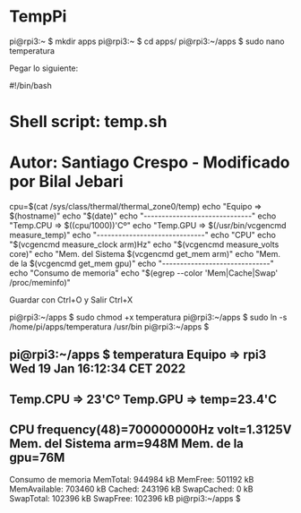 # TempPi
pi@rpi3:~ $ mkdir apps
pi@rpi3:~ $ cd apps/
pi@rpi3:~/apps $ sudo nano temperatura

Pegar lo siguiente:

#!/bin/bash
# Shell script: temp.sh
# Autor: Santiago Crespo - Modificado por Bilal Jebari
cpu=$(cat /sys/class/thermal/thermal_zone0/temp)
echo "Equipo => $(hostname)"
echo "$(date)"
echo "------------------------------"
echo "Temp.CPU => $((cpu/1000))'Cº"
echo "Temp.GPU => $(/usr/bin/vcgencmd measure_temp)"
echo "------------------------------"
echo "CPU"
echo "$(vcgencmd measure_clock arm)Hz"
echo "$(vcgencmd measure_volts core)"
echo "Mem. del Sistema $(vcgencmd get_mem arm)"
echo "Mem. de la $(vcgencmd get_mem gpu)"
echo "------------------------------"
echo "Consumo de memoria"
echo "$(egrep --color 'Mem|Cache|Swap' /proc/meminfo)"

Guardar con Ctrl+O y Salir Ctrl+X

pi@rpi3:~/apps $ sudo chmod +x temperatura
pi@rpi3:~/apps $ sudo ln -s /home/pi/apps/temperatura /usr/bin
pi@rpi3:~/apps $

pi@rpi3:~/apps $ temperatura
Equipo => rpi3
Wed 19 Jan 16:12:34 CET 2022
------------------------------
Temp.CPU => 23'Cº
Temp.GPU => temp=23.4'C
------------------------------
CPU
frequency(48)=700000000Hz
volt=1.3125V
Mem. del Sistema arm=948M
Mem. de la gpu=76M
------------------------------
Consumo de memoria
MemTotal: 944984 kB
MemFree: 501192 kB
MemAvailable: 703460 kB
Cached: 243196 kB
SwapCached: 0 kB
SwapTotal: 102396 kB
SwapFree: 102396 kB
pi@rpi3:~/apps $

 

 

 
